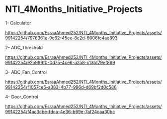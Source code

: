 # NTI_4Months_Initiative_Projects
1- Calculator 


https://github.com/EsraaAhmed252/NTI_4Months_Initiative_Projects/assets/99142254/7976361e-9c62-45ee-8e2d-6006fc4ae893


2- ADC_Threshold


https://github.com/EsraaAhmed252/NTI_4Months_Initiative_Projects/assets/99142254/e2a999f0-0d75-4ce6-a2a8-c13bf79ef869


3- ADC_Fan_Control


https://github.com/EsraaAhmed252/NTI_4Months_Initiative_Projects/assets/99142254/f1057ce5-a383-4b77-996d-d69bf2d0c586


4- Door_Control


https://github.com/EsraaAhmed252/NTI_4Months_Initiative_Projects/assets/99142254/f4ac3cbe-fdca-4e36-b69e-7af24caa30bc


